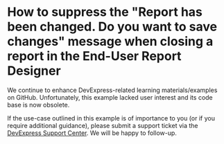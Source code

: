 
# How to suppress the "Report has been changed. Do you want to save changes" message when closing a report in the End-User Report Designer

We continue to enhance DevExpress-related learning materials/examples on GitHub. Unfortunately, this example lacked user interest and its code base is now obsolete.

If the use-case outlined in this example is of importance to you (or if you require additional guidance), please submit a support ticket via the [DevExpress Support Center](https://supportcenter.devexpress.com/ticket/create?followUpTo=T424864). We will be happy to follow-up.